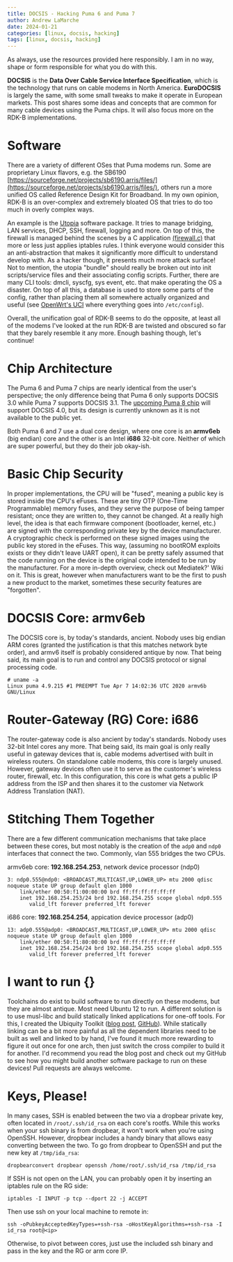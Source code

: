 ```yaml
---
title: DOCSIS - Hacking Puma 6 and Puma 7
author: Andrew LaMarche
date: 2024-01-21
categories: [linux, docsis, hacking]
tags: [linux, docsis, hacking]
---
```


As always, use the resources provided here responsibly. I am in no way, shape or form responsible for what you do with this.

**DOCSIS** is the **Data Over Cable Service Interface Specification**, which is the technology that runs on cable modems in North America. **EuroDOCSIS** is largely the same, with some small tweaks to make it operate in European markets. This post shares some ideas and concepts that are common for many cable devices using the Puma chips. It will also focus more on the RDK-B implementations.

# Software

There are a variety of different OSes that Puma modems run. Some are proprietary Linux flavors, e.g. the SB6190 [https://sourceforge.net/projects/sb6190.arris/files/](https://sourceforge.net/projects/sb6190.arris/files/), others run a more unified OS called Reference Design Kit for Broadband. In my own opinion, RDK-B is an over-complex and extremely bloated OS that tries to do too much in overly complex ways.

An example is the [Utopia](https://wiki.rdkcentral.com/display/RDK/Utopia) software package. It tries to manage bridging, LAN services, DHCP, SSH, firewall, logging and more. On top of this, the firewall is managed behind the scenes by a C application [(firewall.c)](https://code.rdkcentral.com/r/plugins/gitiles/rdkb/components/opensource/ccsp/Utopia/+/refs/heads/rdk-next/source/firewall/firewall.c) that more or less just applies iptables rules. I think everyone would consider this an anti-abstraction that makes it significantly more difficult to understand develop with. As a hacker though, it presents much more attack surface! Not to mention, the utopia "bundle" should really be broken out into init scripts/service files and their associating config scripts. Further, there are many CLI tools: dmcli, syscfg, sys event, etc. that make operating the OS a disaster. On top of all this, a database is used to store some parts of the config, rather than placing them all somewhere actually organized and useful (see [OpenWrt's UCI](https://openwrt.org/docs/guide-user/base-system/uci) where everything goes into `/etc/config`).

Overall, the unification goal of RDK-B seems to do the opposite, at least all of the modems I've looked at the run RDK-B are twisted and obscured so far that they barely resemble it any more. Enough bashing though, let's continue!

# Chip Architecture

The Puma 6 and Puma 7 chips are nearly identical from the user's perspective; the only difference being that Puma 6 only supports DOCSIS 3.0 while Puma 7 supports DOCSIS 3.1. The [upcoming Puma 8 chip](https://www.maxlinear.com/news/press-releases/2023/maxlinear-announces-availability-of-puma™-8,-its-docsis®-4-0-cable-modem-and-gateway-platfor) will support DOCSIS 4.0, but its design is currently unknown as it is not available to the public yet.

Both Puma 6 and 7 use a dual core design, where one core is an **armv6eb** (big endian) core and the other is an Intel **i686** 32-bit core. Neither of which are super powerful, but they do their job okay-ish.

# Basic Chip Security

In proper implementations, the CPU will be "fused", meaning a public key is stored inside the CPU's eFuses. These are tiny OTP (One-Time Programmable) memory fuses, and they serve the purpose of being tamper resistant; once they are written to, they cannot be changed. At a really high level, the idea is that each firmware component (bootloader, kernel, etc.) are signed with the corresponding private key by the device manufacturer. A cryptographic check is performed on these signed images using the public key stored in the eFuses. This way, (assuming no bootROM exploits exists or they didn't leave UART open), it can be pretty safely assumed that the code running on the device is the original code intended to be run by the manufacturer. For a more in-depth overview, check out Mediatek?' Wiki on it. This is great, however when manufacturers want to be the first to push a new product to the market, sometimes these security features are "forgotten".

# DOCSIS Core: armv6eb

The DOCSIS core is, by today's standards, ancient. Nobody uses big endian ARM cores (granted the justification is that this matches network byte order), and armv6 itself is probably considered antique by now. That being said, its main goal is to run and control any DOCSIS protocol or signal processing code.

```
# uname -a
Linux puma 4.9.215 #1 PREEMPT Tue Apr 7 14:02:36 UTC 2020 armv6b GNU/Linux
```

# Router-Gateway (RG) Core: i686

The router-gateway code is also ancient by today's standards. Nobody uses 32-bit Intel cores any more. That being said, its main goal is only really useful in gateway devices that is, cable modems advertised with built in wireless routers. On standalone cable modems, this core is largely unused. However, gateway devices often use it to serve as the customer's wireless router, firewall, etc. In this configuration, this core is what gets a public IP address from the ISP and then shares it to the customer via Network Address Translation (NAT).

# Stitching Them Together

There are a few different communication mechanisms that take place between these cores, but most notably is the creation of the `adp0` and `ndp0` interfaces that connect the two. Commonly, vlan 555 bridges the two CPUs.

armv6eb core: **192.168.254.253**, network device processor (ndp0)
```
3: ndp0.555@ndp0: <BROADCAST,MULTICAST,UP,LOWER_UP> mtu 2000 qdisc noqueue state UP group default qlen 1000
    link/ether 00:50:f1:00:00:00 brd ff:ff:ff:ff:ff:ff
    inet 192.168.254.253/24 brd 192.168.254.255 scope global ndp0.555
       valid_lft forever preferred_lft forever
```

i686 core: **192.168.254.254**, appication device processor (adp0)
```
13: adp0.555@adp0: <BROADCAST,MULTICAST,UP,LOWER_UP> mtu 2000 qdisc noqueue state UP group default qlen 1000
    link/ether 00:50:f1:80:00:00 brd ff:ff:ff:ff:ff:ff
    inet 192.168.254.254/24 brd 192.168.254.255 scope global adp0.555
       valid_lft forever preferred_lft forever
```

# I want to run {}

Toolchains do exist to build software to run directly on these modems, but they are almost antique. Most need Ubuntu 12 to run. A different solution is to use musl-libc and build statically linked applications for one-off tools. For this, I created the Ubiquity Toolkit ([blog post](/blog/the-ubiquity-toolkit), [GitHub](https://github.com/andrewjlamarche/ubiquity-toolkit)). While statically linking can be a bit more painful as all the dependent libraries need to be built as well and linked to by hand, I've found it much more rewarding to figure it out once for one arch, then just switch the cross compiler to build it for another. I'd recommend you read the blog post and check out my GitHub to see how you might build another software package to run on these devices! Pull requests are always welcome.

# Keys, Please!

In many cases, SSH is enabled between the two via a dropbear private key, often located in `/root/.ssh/id_rsa` on each core's rootfs. While this works when your ssh binary is from dropbear, it won't work when you're using OpenSSH. However, dropbear includes a handy binary that allows easy converting between the two. To go from dropbear to OpenSSH and put the new key at `/tmp/ida_rsa`:

```
dropbearconvert dropbear openssh /home/root/.ssh/id_rsa /tmp/id_rsa
```

If SSH is not open on the LAN, you can probably open it by inserting an iptables rule on the RG side:

```
iptables -I INPUT -p tcp --dport 22 -j ACCEPT
```

Then use ssh on your local machine to remote in:

```
ssh -oPubkeyAcceptedKeyTypes=+ssh-rsa -oHostKeyAlgorithms=+ssh-rsa -I id_rsa root@<ip>
```

Otherwise, to pivot between cores, just use the included ssh binary and pass in the key and the RG or arm core IP.

